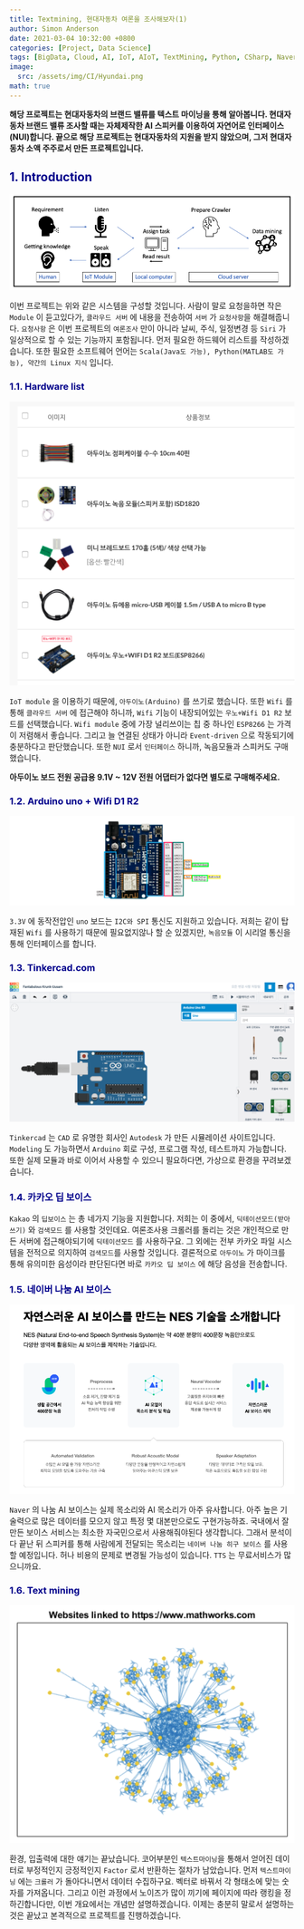 ```yaml
---
title: Textmining, 현대자동차 여론을 조사해보자(1)
author: Simon Anderson
date: 2021-03-04 10:32:00 +0800
categories: [Project, Data Science]
tags: [BigData, Cloud, AI, IoT, AIoT, TextMining, Python, CSharp, Naver, Hyundai, Kakao]
image:
  src: /assets/img/CI/Hyundai.png
math: true
---
```




 **해당 프로젝트는 현대자동차의 브랜드 밸류를 텍스트 마이닝을 통해 알아봅니다. 현대자동차 브랜드 밸류 조사할 때는 자체제작한 AI 스피커를 이용하여 자연어로 인터페이스(NUI)합니다. 끝으로 해당 프로젝트는 현대자동차의 지원을 받지 않았으며, 그저 현대자동차 소액 주주로서 만든 프로젝트입니다.**



## <span style="color:darkblue">1. Introduction</span>

![Structure](/assets/img/Project/1_1.png)

  이번 프로젝트는 위와 같은 시스템을 구성할 것입니다. 사람이 말로 요청을하면 작은 `Module` 이 듣고있다가, `클라우드 서버` 에 내용을 전송하여 `서버` 가 `요청사항`을 해결해줍니다. `요청사항` 은 이번 프로젝트의 `여론조사` 만이 아니라 날씨, 주식, 일정변경 등 `Siri` 가 일상적으로 할 수 있는 기능까지 포함됩니다. 먼저 필요한 하드웨어 리스트를 작성하겠습니다. 또한 필요한 소프트웨어 언어는 `Scala(Java도 가능), Python(MATLAB도 가능), 약간의 Linux 지식` 입니다.

### <span style="color:darkblue">1.1. Hardware list</span>

![Arduino](/assets/img/Project/1_2.png)

 `IoT module` 을 이용하기 때문에, `아두이노(Arduino)` 를 쓰기로 했습니다. 또한 `Wifi` 를 통해 `클라우드 서버` 에 접근해야 하니까, `Wifi` 기능이 내장되어있는 `우노+Wifi D1 R2` 보드를 선택했습니다. `Wifi module`  중에 가장 널리쓰이는 칩 중 하나인  `ESP8266` 는 가격이 저렴해서 좋습니다. 그리고 늘 연결된 상태가 아니라 `Event-driven` 으로 작동되기에 충분하다고 판단했습니다. 또한 `NUI` 로서 `인터페이스` 하니까, 녹음모듈과 스피커도 구매했습니다.

**아두이노 보드 전원 공급용 9.1V ~ 12V 전원 어댑터가 없다면 별도로 구매해주세요.**

### <span style="color:darkblue">1.2. Arduino uno + Wifi D1 R2</span>

![pin map](/assets/img/Project/1_3.png)

 `3.3V` 에 동작전압인 `uno` 보드는 `I2C와 SPI` 통신도 지원하고 있습니다. 저희는 같이 탑재된 `Wifi` 를 사용하기 때문에 필요없지않나 할 순 있겠지만, `녹음모듈` 이 시리얼 통신을 통해 인터페이스를 합니다. 

### <span style="color:darkblue">1.3. Tinkercad.com</span>

![Tinkercad](/assets/img/Project/1_4.png) 

 `Tinkercad` 는 `CAD` 로 유명한 회사인 `Autodesk` 가 만든 시뮬레이션 사이트입니다. `Modeling` 도 가능하면서 `Arduino` 회로 구성, 프로그램 작성, 테스트까지 가능합니다. 또한 실제 모듈과 바로 이어서 사용할 수 있으니 필요하다면, 가상으로 환경을 꾸려보겠습니다. 

### <span style="color:darkblue">1.4. 카카오 딥 보이스</span>

 `Kakao` 의 `딥보이스` 는 총 네가지 기능을 지원합니다. 저희는 이 중에서, `딕테이션모드(받아쓰기)` 와 `검색모드` 를 사용할 것인데요. 여론조사용 크롤러를 돌리는 것은 개인적으로 만든 서버에 접근해야되기에 `딕테이션모드` 를 사용하구요. 그 외에는 전부 카카오 파일 시스템을 전적으로 의지하여 `검색모드`를 사용할 것입니다. 결론적으로 `아두이노` 가 마이크를 통해 유의미한 음성이라 판단된다면 바로 `카카오 딥 보이스` 에 해당 음성을 전송합니다. 

### <span style="color:darkblue">1.5. 네이버 나눔 AI 보이스</span>

![Tinkercad](/assets/img/Project/1_6.png) 

`Naver` 의 나눔 AI 보이스는 실제 목소리와 AI 목소리가 아주 유사합니다. 아주 높은 기술력으로 많은 데이터를 모으지 않고 특정 몇 대본만으로도 구현가능하죠. 국내에서 잘 만든 보이스 서비스는 최소한 자국민으로서 사용해줘야된다 생각합니다. 그래서 분석이 다 끝난 뒤 스피커를 통해 사람에게 전달되는 목소리는 `네이버 나눔 히구 보이스` 를 사용할 예정입니다. 허나 비용의 문제로 변경될 가능성이 있습니다. `TTS` 는 무료서비스가 많으니까요.

### <span style="color:darkblue">1.6. Text mining</span>

![pagerank](/assets/img/Project/1_7.png) 

 환경, 입출력에 대한 얘기는 끝났습니다. 코어부분인 `텍스트마이닝`을 통해서 얻어진 데이터로 부정적인지 긍정적인지 `Factor` 로서 반환하는 절차가 남았습니다. 먼저 `텍스트마이닝` 에는 `크롤러` 가 돌아다니면서 데이터 수집하구요. 벡터로 바꿔서 각 형태소에 맞는 숫자를 가져옵니다. 그리고 이런 과정에서 노이즈가 많이 끼기에 페이지에 따라 랭킹을 정하긴합니다만, 이번 개요에서는 개념만 설명하겠습니다. 이제는 충분히 말로서 설명하는 것은 끝났고 본격적으로 프로젝트를 진행하겠습니다.